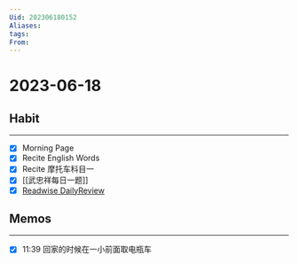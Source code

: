 ```yaml
---
Uid: 202306180152
Aliases: 
tags: 
From: 
---
```

# 2023-06-18
## Habit
---
- [x] Morning Page
- [x] Recite English Words
- [x] Recite 摩托车科目一
- [x] [[武忠祥每日一题]] 
- [x] [Readwise DailyReview](https://readwise.io/dailyreview)

## Memos
---

- [x] 11:39 回家的时候在一小前面取电瓶车